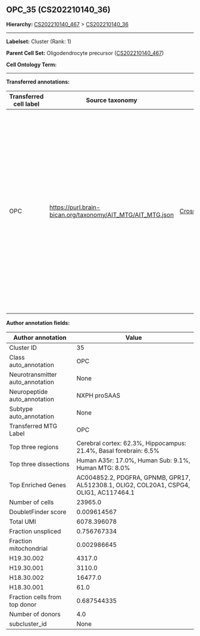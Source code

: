 ## OPC_35 (CS202210140_36)
<b>Hierarchy: </b>
[CS202210140_467](https://purl.brain-bican.org/taxonomy/CS202210140#CS202210140_467) >
[CS202210140_36](https://purl.brain-bican.org/taxonomy/CS202210140#CS202210140_36)

---


**Labelset:** Cluster (Rank: 1)

**Parent Cell Set:** Oligodendrocyte precursor ([CS202210140_467](https://purl.brain-bican.org/taxonomy/CS202210140#CS202210140_467))



**Cell Ontology Term:** 

[MARKER GENES.]: #


---

[TRANSFERRED ANNOTATIONS.]: #


**Transferred annotations:**

| Transferred cell label | Source taxonomy | Source node accession | Algorithm name | Comment |
|------------------------|-----------------|-----------------------|----------------|---------|
|OPC|https://purl.brain-bican.org/taxonomy/AIT_MTG/AIT_MTG.json|[CrossArea_subclass:bdb83a819a](https://purl.brain-bican.org/taxonomy/AIT_MTG#CrossArea_subclass_bdb83a819a)||We performed PCA (50 components) on our full dataset, trained a random forest classifier (scikit-learn, class_ weight=‘balanced’, max_depth=50) on the MTG labels, and then predicted labels for all cells. We labeled each cluster with the mode of its constituent cells if two conditions were met: more than 0.8 of predicted labels matched the mode, and the mean probability of these pre- dictions was greater than 0.8.|

[AUTHOR ANNOTATION FIELDS.]: #


**Author annotation fields:**

| Author annotation | Value |
|-------------------|-------|
|Cluster ID|35|
|Class auto_annotation|OPC|
|Neurotransmitter auto_annotation|None|
|Neuropeptide auto_annotation|NXPH proSAAS|
|Subtype auto_annotation|None|
|Transferred MTG Label|OPC|
|Top three regions|Cerebral cortex: 62.3%, Hippocampus: 21.4%, Basal forebrain: 6.5%|
|Top three dissections|Human A35r: 17.0%, Human Sub: 9.1%, Human MTG: 8.0%|
|Top Enriched Genes|AC004852.2, PDGFRA, GPNMB, GPR17, AL512308.1, OLIG2, COL20A1, CSPG4, OLIG1, AC117464.1|
|Number of cells|23965.0|
|DoubletFinder score|0.009614567|
|Total UMI|6078.396078|
|Fraction unspliced|0.756767334|
|Fraction mitochondrial|0.002986645|
|H19.30.002|4317.0|
|H19.30.001|3110.0|
|H18.30.002|16477.0|
|H18.30.001|61.0|
|Fraction cells from top donor|0.687544335|
|Number of donors|4.0|
|subcluster_id|None|
